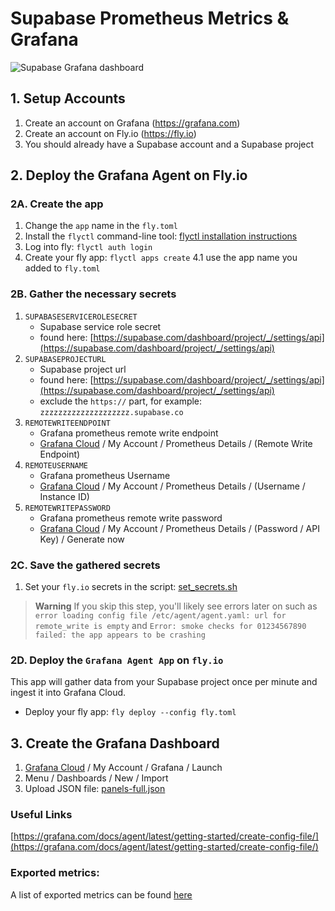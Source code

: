 
# Supabase Prometheus Metrics & Grafana
![Supabase Grafana dashboard](supabase-grafana-prometheus.png)

## 1. Setup Accounts

1. Create an account on Grafana (https://grafana.com)
2. Create an account on Fly.io (https://fly.io)
3. You should already have a Supabase account and a Supabase project

## 2. Deploy the Grafana Agent on Fly.io

### 2A. Create the app

1. Change the `app` name in the `fly.toml`
2. Install the `flyctl` command-line tool: [flyctl installation instructions](https://fly.io/docs/hands-on/install-flyctl)
3. Log into fly: `flyctl auth login`
4. Create your fly app: `flyctl apps create`
   4.1 use the app name you added to `fly.toml`

### 2B. Gather the necessary secrets

1. `SUPABASESERVICEROLESECRET`
    * Supabase service role secret
    * found here: [https://supabase.com/dashboard/project/_/settings/api](https://supabase.com/dashboard/project/_/settings/api)
2. `SUPABASEPROJECTURL`
    * Supabase project url
    * found here: [https://supabase.com/dashboard/project/_/settings/api](https://supabase.com/dashboard/project/_/settings/api)
    * exclude the `https://` part, for example: `zzzzzzzzzzzzzzzzzzzz.supabase.co`
3. `REMOTEWRITEENDPOINT`
    * Grafana prometheus remote write endpoint
    * [Grafana Cloud](https://grafana.com) / My Account / Prometheus Details / (Remote Write Endpoint)
4. `REMOTEUSERNAME`
    * Grafana prometheus Username
    * [Grafana Cloud](https://grafana.com) / My Account / Prometheus Details / (Username / Instance ID)
5. `REMOTEWRITEPASSWORD`
    * Grafana prometheus remote write password
    * [Grafana Cloud](https://grafana.com) / My Account / Prometheus Details / (Password / API Key) / Generate now

### 2C. Save the gathered secrets

1. Set your `fly.io` secrets in the script: [set_secrets.sh](./set_secrets.sh)

> **Warning**
> If you skip this step, you'll likely see errors later on such as `error loading config file /etc/agent/agent.yaml: url for remote_write is empty` and `Error: smoke checks for 01234567890 failed: the app appears to be crashing`

### 2D. Deploy the `Grafana Agent App` on `fly.io`

This app will gather data from your Supabase project once per minute and ingest it into Grafana Cloud.

 * Deploy your fly app: `fly deploy --config fly.toml`

## 3. Create the Grafana Dashboard

 1. [Grafana Cloud](https://grafana.com) / My Account / Grafana / Launch
 2. Menu / Dashboards / New / Import
 3. Upload JSON file: [panels-full.json](./panels-full.json)


### Useful Links

[https://grafana.com/docs/agent/latest/getting-started/create-config-file/](https://grafana.com/docs/agent/latest/getting-started/create-config-file/)


### Exported metrics:

A list of exported metrics can be found [here](./metrics.md)
